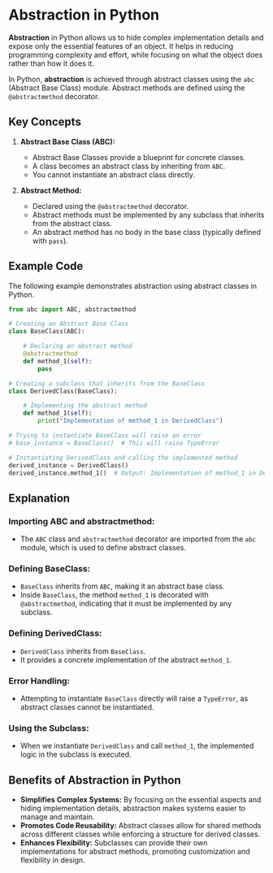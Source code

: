 # Abstraction in Python

**Abstraction** in Python allows us to hide complex implementation details and expose only the essential features of an object. It helps in reducing programming complexity and effort, while focusing on what the object does rather than how it does it.

In Python, **abstraction** is achieved through abstract classes using the `abc` (Abstract Base Class) module. Abstract methods are defined using the `@abstractmethod` decorator.

## Key Concepts

1. **Abstract Base Class (ABC):**
   - Abstract Base Classes provide a blueprint for concrete classes.
   - A class becomes an abstract class by inheriting from `ABC`.
   - You cannot instantiate an abstract class directly.

2. **Abstract Method:**
   - Declared using the `@abstractmethod` decorator.
   - Abstract methods must be implemented by any subclass that inherits from the abstract class.
   - An abstract method has no body in the base class (typically defined with `pass`).

## Example Code

The following example demonstrates abstraction using abstract classes in Python.

```python
from abc import ABC, abstractmethod

# Creating an Abstract Base Class
class BaseClass(ABC):

    # Declaring an abstract method
    @abstractmethod
    def method_1(self):
        pass

# Creating a subclass that inherits from the BaseClass
class DerivedClass(BaseClass):

    # Implementing the abstract method
    def method_1(self):
        print("Implementation of method_1 in DerivedClass")

# Trying to instantiate BaseClass will raise an error
# base_instance = BaseClass()  # This will raise TypeError

# Instantiating DerivedClass and calling the implemented method
derived_instance = DerivedClass()
derived_instance.method_1()  # Output: Implementation of method_1 in DerivedClass
```
## Explanation

### Importing ABC and abstractmethod:
- The `ABC` class and `abstractmethod` decorator are imported from the `abc` module, which is used to define abstract classes.

### Defining BaseClass:
- `BaseClass` inherits from `ABC`, making it an abstract base class.
- Inside `BaseClass`, the method `method_1` is decorated with `@abstractmethod`, indicating that it must be implemented by any subclass.

### Defining DerivedClass:
- `DerivedClass` inherits from `BaseClass`.
- It provides a concrete implementation of the abstract `method_1`.

### Error Handling:
- Attempting to instantiate `BaseClass` directly will raise a `TypeError`, as abstract classes cannot be instantiated.

### Using the Subclass:
- When we instantiate `DerivedClass` and call `method_1`, the implemented logic in the subclass is executed.

## Benefits of Abstraction in Python

- **Simplifies Complex Systems:** By focusing on the essential aspects and hiding implementation details, abstraction makes systems easier to manage and maintain.
- **Promotes Code Reusability:** Abstract classes allow for shared methods across different classes while enforcing a structure for derived classes.
- **Enhances Flexibility:** Subclasses can provide their own implementations for abstract methods, promoting customization and flexibility in design.
